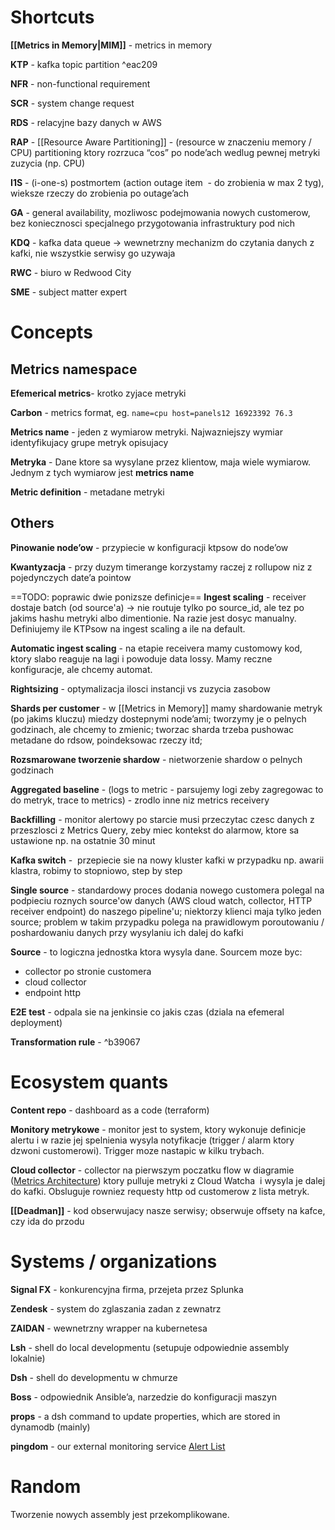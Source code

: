 # Shortcuts

**[[Metrics in Memory|MIM]]** - metrics in memory

**KTP** - kafka topic partition ^eac209

**NFR** - non-functional requirement

**SCR** - system change request

**RDS** - relacyjne bazy danych w AWS

**RAP** - [[Resource Aware Partitioning]] - (resource w znaczeniu memory / CPU) partitioning ktory rozrzuca “cos” po node’ach wedlug pewnej metryki zuzycia (np. CPU)

**I1S** - (i-one-s) postmortem (action outage item  - do zrobienia w max 2 tyg), wieksze rzeczy do zrobienia po outage’ach 

**GA** - general availability, mozliwosc podejmowania nowych customerow, bez koniecznosci specjalnego przygotowania infrastruktury pod nich 

**KDQ** - kafka data queue -> wewnetrzny mechanizm do czytania danych z kafki, nie wszystkie serwisy go uzywaja

**RWC** - biuro w Redwood City

**SME** - subject matter expert 



# Concepts


## Metrics namespace

**Efemerical metrics**- krotko zyjace metryki

**Carbon** - metrics format, eg. `name=cpu host=panels12 16923392 76.3`

**Metrics name** - jeden z wymiarow metryki. Najwazniejszy wymiar identyfikujacy grupe metryk opisujacy

**Metryka** - Dane ktore sa wysylane przez klientow, maja wiele wymiarow. Jednym z tych wymiarow jest **metrics name** 

**Metric definition** - metadane metryki 

## Others

**Pinowanie node’ow** - przypiecie w konfiguracji ktpsow do node’ow

**Kwantyzacja** - przy duzym timerange korzystamy raczej z rollupow niz z pojedynczych date’a pointow

==TODO: poprawic dwie ponizsze definicje==
**Ingest scaling** - receiver dostaje batch (od source'a) -> nie routuje tylko po source_id, ale tez po jakims hashu metryki albo dimentionie. Na razie jest dosyc manualny. Definiujemy ile KTPsow na ingest scaling a ile na default.

**Automatic ingest scaling** - na etapie receivera mamy customowy kod, ktory slabo reaguje na lagi i powoduje data lossy. Mamy reczne konfiguracje, ale chcemy automat.

**Rightsizing** - optymalizacja ilosci instancji vs zuzycia zasobow 

**Shards per customer** - w [[Metrics in Memory]]  mamy shardowanie metryk (po jakims kluczu) miedzy dostepnymi node’ami; tworzymy je o pelnych godzinach, ale chcemy to zmienic; tworzac sharda trzeba pushowac metadane do rdsow, poindeksowac rzeczy itd;


**Rozsmarowane tworzenie shardow** - nietworzenie shardow o pelnych godzinach

**Aggregated baseline** - (logs to metric - parsujemy logi zeby zagregowac to do metryk, trace to metrics) - zrodlo inne niz metrics receivery

**Backfilling** - monitor alertowy po starcie musi przeczytac czesc danych z przeszlosci z Metrics Query, zeby miec kontekst do alarmow, ktore sa ustawione np. na ostatnie 30 minut

**Kafka switch** -  przepiecie sie na nowy kluster kafki w przypadku np. awarii klastra, robimy to stopniowo, step by step

**Single source** - standardowy proces dodania nowego customera polegal na podpieciu roznych source'ow danych (AWS cloud watch, collector, HTTP receiver endpoint) do naszego pipeline'u; niektorzy klienci maja tylko jeden source; problem w takim przypadku polega na prawidlowym poroutowaniu / poshardowaniu danych przy wysylaniu ich dalej do kafki 

**Source** - to logiczna jednostka ktora wysyla dane. Sourcem moze byc:
- collector po stronie customera
- cloud collector
- endpoint http

**E2E test** - odpala sie na jenkinsie co jakis czas (dziala na efemeral deployment)

**Transformation rule** -  ^b39067


# Ecosystem quants

**Content repo** - dashboard as a code (terraform)

**Monitory metrykowe** - monitor jest to system, ktory wykonuje definicje alertu i w razie jej spelnienia wysyla notyfikacje (trigger / alarm ktory dzwoni customerowi). Trigger moze nastapic w kilku trybach.

**Cloud collector** - collector na pierwszym poczatku flow w diagramie ([Metrics Architecture](https://docs.google.com/document/d/1VwB0_XJz5hgh3U-h0YuR7skzYDJhdrDH9bcCltgx8yU/edit#)) ktory pulluje metryki z Cloud Watcha  i wysyla je dalej do kafki. Obsluguje rowniez requesty http od customerow z lista metryk.

**[[Deadman]]** - kod obserwujacy nasze serwisy; obserwuje offsety na kafce, czy ida do przodu


# Systems / organizations

**Signal FX** - konkurencyjna firma, przejeta przez Splunka

**Zendesk** - system do zglaszania zadan z zewnatrz

**ZAIDAN** - wewnetrzny wrapper na kubernetesa

**Lsh** - shell do local developmentu (setupuje odpowiednie assembly lokalnie)

**Dsh** - shell do developmentu w chmurze

**Boss** - odpowiednik Ansible’a, narzedzie do konfiguracji maszyn

**props** - a dsh command to update properties, which are stored in dynamodb (mainly)

**pingdom** -  our external monitoring service [Alert List](https://wiki.kumoroku.com/confluence/display/OPS/Pingdom+Alerts+List)




# Random

Tworzenie nowych assembly jest przekomplikowane.













